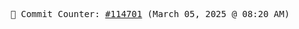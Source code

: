 <p align="center">
    <samp>
        📮 Commit Counter: <a href="https://github.com/Javascript-void0/Javascript-void0/commits/main">#114701</a> (March 05, 2025 @ 08:20 AM)
    </samp>
</p>
